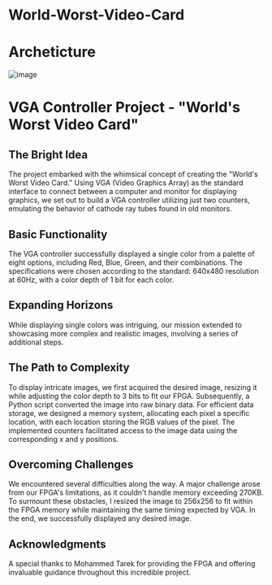 # World-Worst-Video-Card
  # Archeticture
![image](https://github.com/YoussefGamal-007/World-Worst-Video-Card/assets/131666523/cea60611-8d98-45d0-88bb-55a0b72ce193)


# VGA Controller Project - "World's Worst Video Card"

## The Bright Idea
The project embarked with the whimsical concept of creating the "World's Worst Video Card." Using VGA (Video Graphics Array) as the standard interface to connect between a computer and monitor for displaying graphics, we set out to build a VGA controller utilizing just two counters, emulating the behavior of cathode ray tubes found in old monitors.

## Basic Functionality
The VGA controller successfully displayed a single color from a palette of eight options, including Red, Blue, Green, and their combinations. The specifications were chosen according to the standard: 640x480 resolution at 60Hz, with a color depth of 1 bit for each color.

## Expanding Horizons
While displaying single colors was intriguing, our mission extended to showcasing more complex and realistic images, involving a series of additional steps.

## The Path to Complexity
To display intricate images, we first acquired the desired image, resizing it while adjusting the color depth to 3 bits to fit our FPGA. Subsequently, a Python script converted the image into raw binary data. For efficient data storage, we designed a memory system, allocating each pixel a specific location, with each location storing the RGB values of the pixel. The implemented counters facilitated access to the image data using the corresponding x and y positions.

## Overcoming Challenges
We encountered several difficulties along the way. A major challenge arose from our FPGA's limitations, as it couldn't handle memory exceeding 270KB. To surmount these obstacles, I resized the image to 256x256 to fit within the FPGA memory while maintaining the same timing expected by VGA. In the end, we successfully displayed any desired image.

## Acknowledgments
A special thanks to Mohammed Tarek for providing the FPGA and offering invaluable guidance throughout this incredible project.

